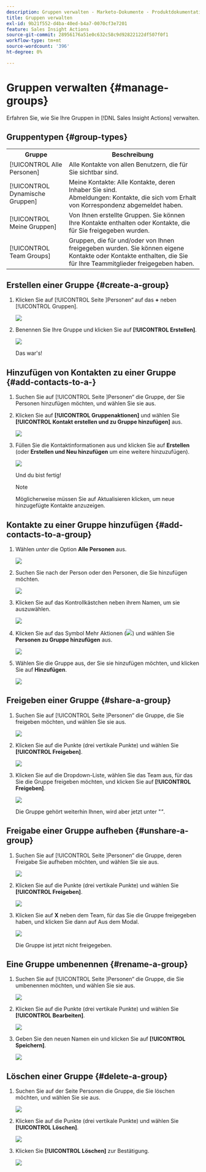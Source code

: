 ```yaml
---
description: Gruppen verwalten - Marketo-Dokumente - Produktdokumentation
title: Gruppen verwalten
exl-id: 9b21f552-d4ba-40ed-b4a7-0070cf3e7201
feature: Sales Insight Actions
source-git-commit: 28956176a51e0c632c58c9d92822122df507f0f1
workflow-type: tm+mt
source-wordcount: '396'
ht-degree: 0%

---
```


# Gruppen verwalten {#manage-groups}

Erfahren Sie, wie Sie Ihre Gruppen in [!DNL Sales Insight Actions] verwalten.

## Gruppentypen {#group-types}

<table>
 <colgroup>
  <col>
  <col>
 </colgroup>
 <tbody>
  <tr>
   <th>Gruppe</th>
   <th>Beschreibung</th>
  </tr>
  <tr>
   <td>[!UICONTROL Alle Personen]</td>
   <td>Alle Kontakte von allen Benutzern, die für Sie sichtbar sind.</td>
  </tr>
  <tr>
   <td>[!UICONTROL Dynamische Gruppen]</td>
   <td>Meine Kontakte: Alle Kontakte, deren Inhaber Sie sind.<br>Abmeldungen: Kontakte, die sich vom Erhalt von Korrespondenz abgemeldet haben.</td>
  </tr>
  <tr>
   <td>[!UICONTROL Meine Gruppen]</td>
   <td>Von Ihnen erstellte Gruppen. Sie können Ihre Kontakte enthalten oder Kontakte, die für Sie freigegeben wurden.</td>
  </tr>
  <tr>
   <td>[!UICONTROL Team Groups]</td>
   <td>Gruppen, die für und/oder von Ihnen freigegeben wurden. Sie können eigene Kontakte oder Kontakte enthalten, die Sie für Ihre Teammitglieder freigegeben haben.</td>
  </tr>
 </tbody>
</table>

## Erstellen einer Gruppe {#create-a-group}

1. Klicken Sie auf [!UICONTROL  Seite ]Personen“ auf das **+** neben [!UICONTROL Gruppen].

   ![](assets/manage-groups-1.png)

1. Benennen Sie Ihre Gruppe und klicken Sie auf **[!UICONTROL Erstellen]**.

   ![](assets/manage-groups-2.png)

   Das war&#39;s!

## Hinzufügen von Kontakten zu einer Gruppe {#add-contacts-to-a-}

1. Suchen Sie auf [!UICONTROL  Seite ]Personen“ die Gruppe, der Sie Personen hinzufügen möchten, und wählen Sie sie aus.



1. Klicken Sie auf **[!UICONTROL Gruppenaktionen]** und wählen Sie **[!UICONTROL Kontakt erstellen und zu Gruppe hinzufügen]** aus.

   ![](assets/manage-groups-4.png)

1. Füllen Sie die Kontaktinformationen aus und klicken Sie auf **Erstellen** (oder **Erstellen und Neu hinzufügen** um eine weitere hinzuzufügen).

   ![](assets/manage-groups-5.png)

   Und du bist fertig!

   >[!NOTE]
   >
   >Möglicherweise müssen Sie auf Aktualisieren klicken, um neue hinzugefügte Kontakte anzuzeigen.

## Kontakte zu einer Gruppe hinzufügen {#add-contacts-to-a-group}

1. Wählen _unter_ die Option **Alle Personen** aus.

   ![](assets/manage-groups-3.png)

1. Suchen Sie nach der Person oder den Personen, die Sie hinzufügen möchten.

   ![](assets/manage-groups-4.png)

1. Klicken Sie auf das Kontrollkästchen neben ihrem Namen, um sie auszuwählen.

   ![](assets/manage-groups-5.png)

1. Klicken Sie auf das Symbol Mehr Aktionen (![](assets/icon-more-actions.png)) und wählen Sie **Personen zu Gruppe hinzufügen** aus.

   ![](assets/manage-groups-6.png)

1. Wählen Sie die Gruppe aus, der Sie sie hinzufügen möchten, und klicken Sie auf **Hinzufügen**.

   ![](assets/manage-groups-7.png)


## Freigeben einer Gruppe {#share-a-group}

1. Suchen Sie auf [!UICONTROL  Seite ]Personen“ die Gruppe, die Sie freigeben möchten, und wählen Sie sie aus.

   ![](assets/manage-groups-8.png)

1. Klicken Sie auf die Punkte (drei vertikale Punkte) und wählen Sie **[!UICONTROL Freigeben]**.

   ![](assets/manage-groups-9.png)

1. Klicken Sie auf die Dropdown-Liste, wählen Sie das Team aus, für das Sie die Gruppe freigeben möchten, und klicken Sie auf **[!UICONTROL Freigeben]**.

   ![](assets/manage-groups-10.png)

   Die Gruppe gehört weiterhin Ihnen, wird aber jetzt unter &quot;_&quot;_.

## Freigabe einer Gruppe aufheben {#unshare-a-group}

1. Suchen Sie auf [!UICONTROL  Seite ]Personen“ die Gruppe, deren Freigabe Sie aufheben möchten, und wählen Sie sie aus.

   ![](assets/manage-groups-11.png)

1. Klicken Sie auf die Punkte (drei vertikale Punkte) und wählen Sie **[!UICONTROL Freigeben]**.

   ![](assets/manage-groups-12.png)

1. Klicken Sie auf **X** neben dem Team, für das Sie die Gruppe freigegeben haben, und klicken Sie dann auf Aus dem Modal.

   ![](assets/manage-groups-13.png)

   Die Gruppe ist jetzt nicht freigegeben.

## Eine Gruppe umbenennen {#rename-a-group}

1. Suchen Sie auf [!UICONTROL  Seite ]Personen“ die Gruppe, die Sie umbenennen möchten, und wählen Sie sie aus.

   ![](assets/manage-groups-14.png)

1. Klicken Sie auf die Punkte (drei vertikale Punkte) und wählen Sie **[!UICONTROL Bearbeiten]**.

   ![](assets/manage-groups-15.png)

1. Geben Sie den neuen Namen ein und klicken Sie auf **[!UICONTROL Speichern]**.

   ![](assets/manage-groups-16.png)

## Löschen einer Gruppe {#delete-a-group}

1. Suchen Sie auf der Seite Personen die Gruppe, die Sie löschen möchten, und wählen Sie sie aus.

   ![](assets/manage-groups-17.png)

1. Klicken Sie auf die Punkte (drei vertikale Punkte) und wählen Sie **[!UICONTROL Löschen]**.

   ![](assets/manage-groups-18.png)

1. Klicken Sie **[!UICONTROL Löschen]** zur Bestätigung.

   ![](assets/manage-groups-19.png)
